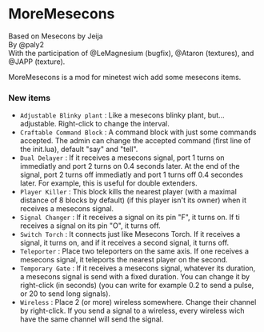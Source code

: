 # MoreMesecons

Based on Mesecons by Jeija  
By @paly2  
With the participation of @LeMagnesium (bugfix), @Ataron (textures), and @JAPP (texture).

MoreMesecons is a mod for minetest wich add some mesecons items.

### New items

* `Adjustable Blinky plant` : Like a mesecons blinky plant, but... adjustable. Right-click to change the interval.
* `Craftable Command Block` : A command block with just some commands accepted. The admin can change the accepted command (first line of the init.lua), default "say" and "tell".
* `Dual Delayer` : If it receives a mesecons signal, port 1 turns on immediatly and port 2 turns on 0.4 seconds later. At the end of the signal, port 2 turns off immediatly and port 1 turns off 0.4 secondes later. For example, this is useful for double extenders.
* `Player Killer` : This block kills the nearest player (with a maximal distance of 8 blocks by default) (if this player isn't its owner) when it receives a mesecons signal.
* `Signal Changer` : If it receives a signal on its pin "F", it turns on. If ti receives a signal on its pin "O", it turns off.
* `Switch Torch` : It connects just like Mesecons Torch. If it receives a signal, it turns on, and if it receives a second signal, it turns off.
* `Teleporter` : Place two teleporters on the same axis. If one receives a mesecons signal, it teleports the nearest player on the second.
* `Temporary Gate` : If it receives a mesecons signal, whatever its duration, a mesecons signal is send with a fixed duration. You can change it by right-click (in seconds) (you can write for example 0.2 to send a pulse, or 20 to send long signals).
* `Wireless` : Place 2 (or more) wireless somewhere. Change their channel by right-click. If you send a signal to a wireless, every wireless wich have the same channel will send the signal.
